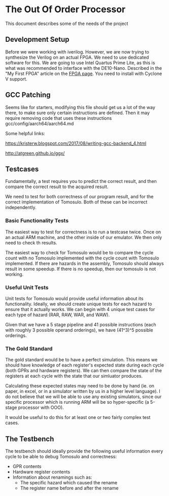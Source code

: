 # The Out Of Order Processor
This document describes some of the needs of the project

## Development Setup
Before we were working with iverilog. However, we are now trying to synthesize the Verilog on an actual FPGA. We need to use dedicated software for this. We are going to use Intel Quartus Prime Lite, as this is what was recommended to interface with the DE10-Nano. Described in the "My First FPGA" article on the [FPGA page](https://www.terasic.com.tw/cgi-bin/page/archive.pl?Language=English&CategoryNo=205&No=1046&PartNo=4#contents). You need to install with Cyclone V support. 

## GCC Patching

Seems like for starters, modifying this file should get us a lot of the way there, to make sure only certain instructions are defined. Then it may require removing code that uses these instructions
gcc/config/aarch64/aarch64.md

Some helpful links:

https://kristerw.blogspot.com/2017/08/writing-gcc-backend_4.html

http://atgreen.github.io/ggx/

## Testcases
Fundamentally, a test requires you to predict the correct result, and then compare the correct result to the acquired result.

We need to test for both correctness of our program result, and for the correct implementation of Tomosulo. Both of these can be incorrect independently.

### Basic Functionality Tests
The easiest way to test for correctness is to run a testcase twice. Once on an actual ARM machine, and the other inside of our emulator. We then only need to check th results.

The easiest way to check for Tomosulo would be to compare the cycle count with no Tomosulo implemented with the cycle count with Tomosulo implemented. If there are hazards in the assembly, Tomosulo should always result in some speedup. If there is no speedup, then our tomosulo is not working.

### Useful Unit Tests
Unit tests for Tomosulo would provide useful information about its functionality. Ideally, we should create unique tests for each hazard to ensure that it actually works. We can begin with 4 unique test cases for each type of hazard (RAR, RAW, WAR, and WAW).

Given that we have a 5 stage pipeline and 41 possible instructions (each with roughly 3 possible operand orderings), we have (41^3)^5 possible orderings. 

### The Gold Standard
The gold standard would be to have a perfect simulation. This means we should have knowledge of each register's expected state during each cycle (both GPRs and hardware registers). We can then compare the state of the registers at each cycle with the state that our simluator produces.

Calculating these expected states may need to be done by hand (ie. on paper, in excel, or in a simulator written by us in a higher level language). I do not believe that we will be able to use any existing simulators, since our specific processor which is running ARM will be so hyper-specific (a 5-stage processor with OOO).

It would be useful to do this for at least one or two fairly complex test cases.

## The Testbench
The testbench should ideally provide the following useful information every cycle to be able to debug Tomosulo and correctness:
- GPR contents
- Hardware register contents
- Information about renamings such as:
  * The specific hazard which caused the rename
  * The register name before and after the rename
